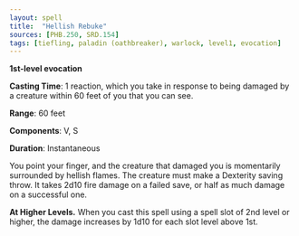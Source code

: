 ```yaml
---
layout: spell
title:  "Hellish Rebuke"
sources: [PHB.250, SRD.154]
tags: [tiefling, paladin (oathbreaker), warlock, level1, evocation]
---
```


**1st-level evocation**

**Casting Time**: 1 reaction, which you take in response to being damaged by a creature within 60 feet of you that you can see.

**Range**: 60 feet

**Components**: V, S

**Duration**: Instantaneous

You point your finger, and the creature that damaged you is momentarily surrounded by hellish flames. The creature must make a Dexterity saving throw. It takes 2d10 fire damage on a failed save, or half as much damage on a successful one.

**At Higher Levels.** When you cast this spell using a spell slot of 2nd level or higher, the damage increases by 1d10 for each slot level above 1st.
